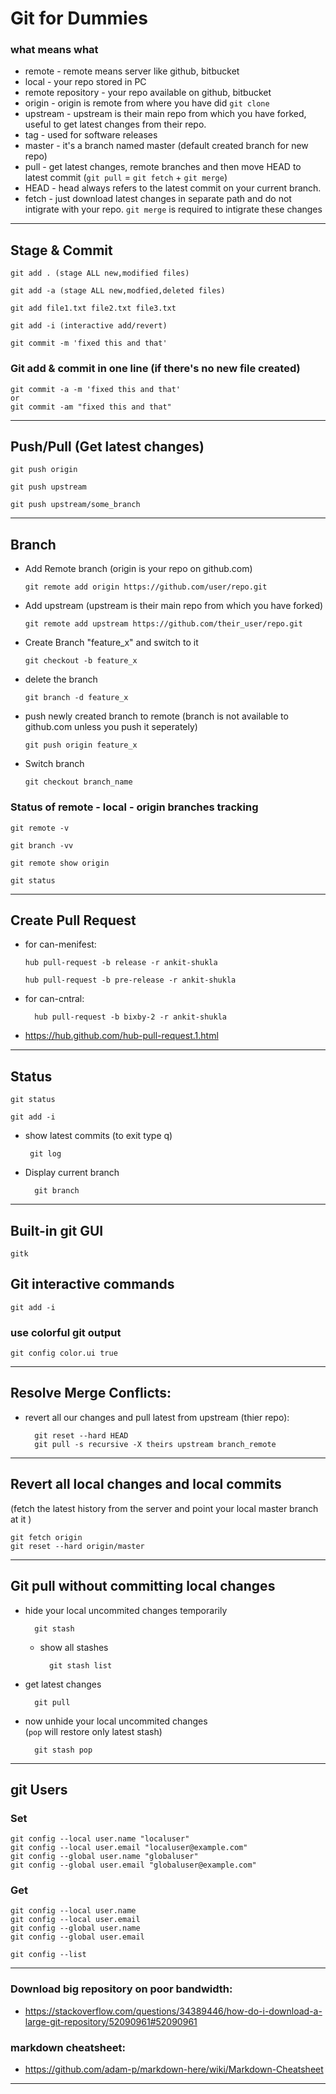 # Git for Dummies
### what means what
* remote - remote means server like github, bitbucket
* local - your repo stored in PC
* remote repository - your repo available on github, bitbucket
* origin - origin is remote from where you have did `git clone`
* upstream - upstream is their main repo from which you have forked, useful to get latest changes from their repo.
* tag - used for software releases
* master - it's a branch named master (default created branch for new repo)
* pull - get latest changes, remote branches and then move HEAD to latest commit (`git pull` = `git fetch` + `git merge`)
* HEAD - head always refers to the latest commit on your current branch.
* fetch - just download latest changes in separate path and do not intigrate with your repo. `git merge` is required to intigrate these changes
---
## Stage & Commit
```
git add . (stage ALL new,modified files)
```
```
git add -a (stage ALL new,modfied,deleted files)
```
```
git add file1.txt file2.txt file3.txt
```
```
git add -i (interactive add/revert)
```
```
git commit -m 'fixed this and that'
```
### Git add & commit in one line (if there's no new file created)
	git commit -a -m 'fixed this and that'
	or
	git commit -am "fixed this and that"
---
## Push/Pull (Get latest changes)
```
git push origin
```
```
git push upstream
```
```
git push upstream/some_branch
```
---
## Branch
* Add Remote branch (origin is your repo on github.com)
	```
	git remote add origin https://github.com/user/repo.git
	```
* Add upstream (upstream is their main repo from which you have forked)
	```
	git remote add upstream https://github.com/their_user/repo.git
	```
* Create Branch "feature_x" and switch to it
	```
	git checkout -b feature_x
	```
* delete the branch
	```
	git branch -d feature_x
	```
* push newly created branch to remote (branch is not available to github.com unless you push it seperately)
	```
	git push origin feature_x
	```
* Switch branch

	```
	git checkout branch_name
	```
### Status of remote - local - origin branches tracking
	git remote -v
```
git branch -vv
```

```
git remote show origin
```
```
git status
```
---
## Create Pull Request
* for can-menifest:
	```  
	hub pull-request -b release -r ankit-shukla
	```
	```
	hub pull-request -b pre-release -r ankit-shukla
	```
* for can-cntral:
 
		hub pull-request -b bixby-2 -r ankit-shukla
* https://hub.github.com/hub-pull-request.1.html
---

## Status
	git status
```
git add -i
```
-  show latest commits (to exit type q)

		git log
- Display current branch

		git branch
---
## Built-in git GUI
	gitk
## Git interactive commands
	git add -i
### use colorful git output
  
	git config color.ui true
---
## Resolve Merge Conflicts:
- revert all our changes and pull latest from upstream (thier repo):
  
		git reset --hard HEAD
		git pull -s recursive -X theirs upstream branch_remote  
---
## Revert all local changes and local commits
(fetch the latest history from the server and point your local master branch at it )

	git fetch origin
	git reset --hard origin/master
---
## Git pull without committing local changes
* hide your local uncommited changes temporarily
  
		git stash

	* show all stashes
  
			git stash list
* get latest changes

		git pull

* now unhide your local uncommited changes  
  (`pop` will restore only latest stash)

		git stash pop
---	
## git Users
### Set

	git config --local user.name "localuser"
	git config --local user.email "localuser@example.com"
	git config --global user.name "globaluser"
	git config --global user.email "globaluser@example.com"

### Get
	git config --local user.name
	git config --local user.email
	git config --global user.name
	git config --global user.email

	git config --list
---
### Download big repository on poor bandwidth: 
* https://stackoverflow.com/questions/34389446/how-do-i-download-a-large-git-repository/52090961#52090961

### markdown cheatsheet:
- https://github.com/adam-p/markdown-here/wiki/Markdown-Cheatsheet

---
